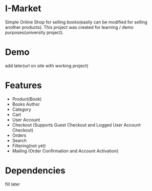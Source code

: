 # I-Market

Simple Online Shop for selling books(easily can be modified for selling another products).
This project was created for learning / demo purposes(university project).


# Demo

add later(url on site with working project)


# Features

- Product(Book)
- Books Author
- Category
- Cart
- User Account
- Checkout (Supports Guest Checkout and Logged User Account Checkout)
- Orders
- Search
- Filtering(not yet)
- Mailing (Order Confirmation and Account Activation)


# Dependencies 

 fill later

